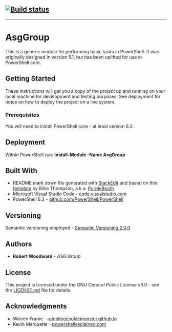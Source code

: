 [![Build status](https://ci.appveyor.com/api/projects/status/82juhi421dol33i6?svg=true)](https://ci.appveyor.com/api/projects/status/github/ASG-Github-Admin/AsgGroup)
---


---

<h1 id="asggroup">AsgGroup</h1>
<p>This is a generic module for performing basic tasks in PowerShell. It was originally designed in version 5.1, but has been uplifted for use in PowerShell core.</p>
<h2 id="getting-started">Getting Started</h2>
<p>These instructions will get you a copy of the project up and running on your local machine for development and testing purposes. See deployment for notes on how to deploy the project on a live system.</p>
<h3 id="prerequisites">Prerequisites</h3>
<p>You will need to install PowerShell core - at least version 6.2.</p>
<h2 id="deployment">Deployment</h2>
<p>Within PowerShell run: <strong>Install-Module -Name AsgGroup</strong></p>
<h2 id="built-with">Built With</h2>
<ul>
<li>README mark down file generated with <a href="https://stackedit.io/">StackEdit</a> and based on this <a href="https://gist.github.com/PurpleBooth/109311bb0361f32d87a2">template</a> by Billie Thompson, a.k.a. <a href="https://gist.github.com/PurpleBooth">PurpleBooth</a></li>
<li>Microsoft Visual Studio Code - <a href="https://code.visualstudio.com/">code.visualstudio.com</a></li>
<li>PowerShell 6.2 - <a href="https://github.com/PowerShell/PowerShell">github.com/PowerShell/PowerShell</a></li>
</ul>
<h2 id="versioning">Versioning</h2>
<p>Semantic versioning employed - <a href="https://semver.org/">Semantic Versioning 2.0.0</a></p>
<h2 id="authors">Authors</h2>
<ul>
<li><strong>Robert Woodward</strong> - <em>ASG Group</em></li>
</ul>
<h2 id="license">License</h2>
<p>This project is licensed under the GNU General Public License v3.0 - see the <a href="LICENSE.md">LICENSE.md</a> file for details.</p>
<h2 id="acknowledgments">Acknowledgments</h2>
<ul>
<li>Warren Frame - <a href="http://ramblingcookiemonster.github.io/">ramblingcookiemonster.github.io</a></li>
<li>Kevin Marquette - <a href="https://powershellexplained.com/">powershellexplained.com</a></li>
</ul>

